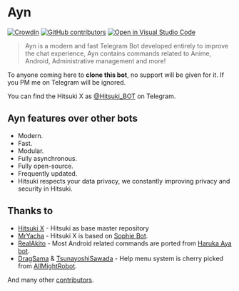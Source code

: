 # Ayn

[![Crowdin](https://badges.crowdin.net/hitsukix/localized.svg)](https://crowdin.com/project/hitsukix)
[![GitHub contributors](https://img.shields.io/github/contributors/HitsukiNetwork/HitsukiX.svg)](https://GitHub.com/HitsukiNetwork/HitsukiX/graphs/contributors/)
[![Open in Visual Studio Code](https://open.vscode.dev/badges/open-in-vscode.svg)](https://open.vscode.dev/HitsukiNetwork/HitsukiX)

> Ayn is a modern and fast Telegram Bot developed entirely to improve the chat experience,
> Ayn contains commands related to Anime, Android, Administrative management and more!

To anyone coming here to **clone this bot**, no support will be given for it. If you PM me on Telegram will be ignored.

You can find the Hitsuki X as [@Hitsuki_BOT](https://t.me/Hitsuki_BOT) on Telegram.

## Ayn features over other bots

* Modern.
* Fast.
* Modular.
* Fully asynchronous.
* Fully open-source.
* Frequently updated.
* Hitsuki respects your data privacy, we constantly improving privacy and security in Hitsuki.

## Thanks to

* [Hitsuki X](https://github.com/HitsukiNetwork/HitsukiX) - Hitsuki as base master repository
* [MrYacha](https://github.com/MrYacha) - Hitsuki X is based on [Sophie Bot](https://gitlab.com/SophieBot/sophie).
* [RealAkito](https://github.com/RealAkito) - Most Android related commands are ported from [Haruka Aya bot](https://gitlab.com/HarukaNetwork/OSS/HarukaAya).
* [DragSama](https://github.com/DragSama) & [TsunayoshiSawada](https://github.com/TsunayoshiSawada) - Help menu system is cherry picked from [AllMightRobot](https://github.com/AnimeKaizoku/AllMightRobot).

And many other [contributors](https://GitHub.com/HitsukiNetwork/HitsukiX/graphs/contributors/).

